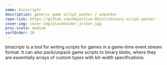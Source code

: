 ```yaml
---
name: binscriptr
description: generic game script packer / unpacker
repo-link: https://github.com/Adjective-Object/binary-script-packer
cover-img: cover-img/placeholder_archer.jpg
proj-scale: medium
sortOrder: 20
---
```


binscriptr is a tool for writing scripts for games in a game-time event stream format. It can also pack/unpack game scripts to binary blobs, where they are essentially arrays of custom types with bit-width specifications.

